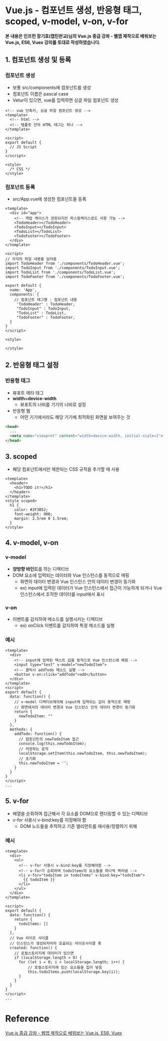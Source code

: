 # Vue.js - 컴포넌트 생성, 반응형 태그, scoped, v-model, v-on, v-for

**본 내용은 인프런 장기효(캡틴판교)님의 Vue.js 중급 강좌 - 웹앱 제작으로 배워보는 Vue.js, ES6, Vuex 강의를 토대로 작성하였습니다.**



## 1. 컴포넌트 생성 및 등록

### 컴포넌트 생성

* 보통 src/components에 컴포넌트를 생성
* 컴포넌트 이름은 pascal case
* Vetur이 있으면, vue를 입력하면 싱글 파일 컴포넌트 생성

```Vue
<!-- vue 단축키, 싱글 파일 컴포넌트 생성 -->
<template>
  <!-- html -->
  <!-- 템플릿 안의 HTML 태그는 하나 -->
</template>

<script>
export default {
  // JS Script
}
</script>

<style>
  /* CSS */
</style>
```



### 컴포넌트 등록

* src/App.vue에 생성한 컴포넌트들 등록

```Vue
<template>
  <div id="app">
    <!-- 케밥 케이스가 권장되지만 파스칼케이스로도 사용 가능 -->
    <TodoHeader></TodoHeader>
    <TodoInput></TodoInput>
    <TodoList></TodoList>
    <TodoFooter></TodoFooter>
  </div>
</template>

<script>
// 각각의 파일 내용을 담아옴
import TodoHeader from './components/TodoHeader.vue';
import TodoInput from './components/TodoInput.vue';
import TodoList from './components/TodoList.vue';
import TodoFooter from './components/TodoFooter.vue';

export default {
  name: 'App',
  components: {
    // 컴포넌트 태그명 : 컴포넌트 내용
     'TodoHeader' : TodoHeader,
     "TodoInput" : TodoInput,
     "TodoList" : TodoList,
     "TodoFooter" : TodoFooter,
  }
}
</script>

<style>

</style>

```



## 2. 반응형 태그 설정

### 반응형 태그

* 뷰포트 메타 태그
* **width=device-width**
  * 뷰포트의 너비를 기기의 너비로 설정
* 반응형 웹
  * 어떤 기기에서라도 해당 기기에 최적화된 화면을 보여주는 것

```HTML
<head>
  ...
  <meta name="viewprot" content="width=device-width, initial-scale=1">
</head>
```



## 3. scoped

* 해당 컴포넌트에서만 제한되는 CSS 규칙을 추가할 때 사용

```vue
<template>
  <header>
    <h1>TODO it!</h1>
  </header>
</template>
<style scoped>
  h1 {
    color: #2F3B52;
    font-weight: 900;
    margin: 2.5rem 0 1.5rem;
  }
</style>
```



## 4. v-model, v-on

### v-model

* **양방향 바인드**를 하는 디렉티브
* DOM 요소에 입력되는 데이터와 Vue 인스턴스를 동적으로 매핑
  * 화면의 데이터 변경과 Vue 인스턴스 안의 데이터 변경이 동기화
  * ex) input에 입력된 데이터가 Vue 인스턴스에서 접근이 가능하게 되거나 Vue 인스턴스에서 조작한 데이터를 input에서 표시



### v-on

* 이벤트를 감지하여 메소드를 실행시키는 디렉티브
  * ex) onClick 이벤트를 감지하여 특정 메소드를 실행



### 예시

```Vue
<template>
  <div>
    <!-- input에 입력된 텍스트 값을 동적으로 Vue 인스턴스에 매핑 -->
    <input type="text" v-model="newTodoItem">
    <!-- 클릭시 addTodo 메소드 실행 -->
    <button v-on:click="addTodo">add</button>
  </div>
</template>
<script>
export default {
  data: function() {
    // v-model 디렉티브에의해 input에 입력되는 값이 동적으로 매핑
    // 화면에서의 데이터 변경과 Vue 인스턴스 안의 데이터 변경이 동기화
    return {
      newTodoItem: ""
    }
  },
  methods: {
    addTodo: function() {
      // 컴포넌트의 newTodoItem 접근
      console.log(this.newTodoItem);
      // 저장하는 로직
      localStorage.setItem(this.newTodoItem, this.newTodoItem);
      // 초기화
      this.newTodoItem = '';
    }
  }
}
</script>
...
```



## 5. v-for

* 배열을 순회하여 접근해서 각 요소를 DOM으로 렌더링할 수 있는 디렉티브
* v-for 사용시 v-bind:key를 지정해야 함
  * DOM 노드들을 추적하고 기존 엘리먼트를 재사용/정렬하기 위해



### 예시

```Vue
<template>
  <div>
    <ul>
      <!-- v-for 사용시 v-bind:key를 지정해야함 -->
      <!-- v-for가 순회하며 todoItems의 요소들을 하나씩 찍어냄 -->
      <li v-for="todoItem in todoItems" v-bind:key="todoItem">
        {{ todoItem }}
      </li>
    </ul>
  </div>
</template>

<script>
export default {
  data: function() {
    return {
      todoItems: []
    }
  },
  // Vue 라이프 사이클
  // 인스턴스가 생성되자마자 호출되는 라이프사이클 훅
  created: function() {
    // 로컬스토리지에 데이터가 있으면
    if (localStorage.length > 0) {
      for (let i = 0; i < localStorage.length; i++) {
          // 로컬스토리지에 있는 요소들을 집어 넣음
          this.todoItems.push(localStorage.key(i));
      }
    }
  }
}
</script>
...
```




# Reference

[Vue.js 중급 강좌 - 웹앱 제작으로 배워보는 Vue.js, ES6, Vuex](https://www.inflearn.com/course/vue-pwa-vue-js-%EC%A4%91%EA%B8%89/dashboard)

